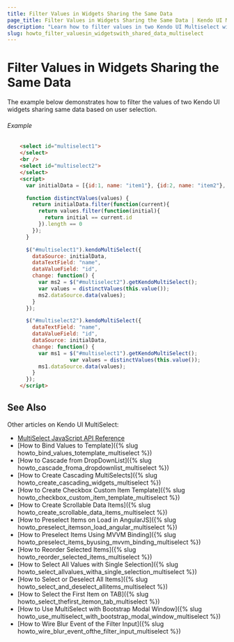 ```yaml
---
title: Filter Values in Widgets Sharing the Same Data
page_title: Filter Values in Widgets Sharing the Same Data | Kendo UI MultiSelect Widget
description: "Learn how to filter values in two Kendo UI Multiselect widgets that share the same data."
slug: howto_filter_valuesin_widgetswith_shared_data_multiselect
---
```


# Filter Values in Widgets Sharing the Same Data

The example below demonstrates how to filter the values of two Kendo UI widgets sharing same data based on user selection.

###### Example

```html
    <select id="multiselect1">
    </select>
    <br />
    <select id="multiselect2">
    </select>
    <script>
      var initialData = [{id:1, name: "item1"}, {id:2, name: "item2"}, {id:3, name: "item3"}];

      function distinctValues(values) {
        return initialData.filter(function(current){
          return values.filter(function(initial){
            return initial == current.id
          }).length == 0
        });
      }

      $("#multiselect1").kendoMultiSelect({
        dataSource: initialData,
        dataTextField: "name",
        dataValueField: "id",
        change: function() {
          var ms2 = $("#multiselect2").getKendoMultiSelect();
          var values = distinctValues(this.value());
          ms2.dataSource.data(values);
        }
      });

      $("#multiselect2").kendoMultiSelect({
        dataTextField: "name",
        dataValueField: "id",
        dataSource: initialData,
        change: function() {
          var ms1 = $("#multiselect1").getKendoMultiSelect();
					var values = distinctValues(this.value());
          ms1.dataSource.data(values);
        }
      });
    </script>
```

## See Also

Other articles on Kendo UI MultiSelect:

* [MultiSelect JavaScript API Reference](/api/javascript/ui/multiselect)
* [How to Bind Values to Template]({% slug howto_bind_values_totemplate_multiselect %})
* [How to Cascade from DropDownList]({% slug howto_cascade_froma_dropdownlist_multiselect %})
* [How to Create Cascading MultiSelects]({% slug howto_create_cascading_widgets_multiselect %})
* [How to Create Checkbox Custom Item Template]({% slug howto_checkbox_custom_item_template_multiselect %})
* [How to Create Scrollable Data Items]({% slug howto_create_scrollable_data_items_multiselect %})
* [How to Preselect Items on Load in AngularJS]({% slug howto_preselect_itemson_load_angular_multiselect %})
* [How to Preselect Items Using MVVM Binding]({% slug howto_preselect_items_byusing_mvvm_binding_multiselect %})
* [How to Reorder Selected Items]({% slug howto_reorder_selected_items_multiselect %})
* [How to Select All Values with Single Selection]({% slug howto_select_allvalues_witha_single_selection_multiselect %})
* [How to Select or Deselect All Items]({% slug howto_select_and_deselect_allitems_multiselect %})
* [How to Select the First Item on TAB]({% slug howto_select_thefirst_itemon_tab_multiselect %})
* [How to Use MultiSelect with Bootstrap Modal Window]({% slug howto_use_multiselect_with_bootstrap_modal_window_multiselect %})
* [How to Wire Blur Event of the Filter Input]({% slug howto_wire_blur_event_ofthe_filtеr_input_multiselect %})
